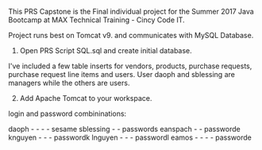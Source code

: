 This PRS Capstone is the Final individual project for the Summer 2017 Java Bootcamp at MAX Technical Training - Cincy Code IT.



Project runs best on Tomcat v9. and communicates with MySQL Database. 

1. Open PRS Script SQL.sql and create initial database.

I've included a few table inserts for vendors, products, purchase requests, purchase request line items and users. 
User daoph and sblessing are managers while the others are users.

2. Add Apache Tomcat to your workspace.


login and password combininations:

daoph - - - - sesame
sblessing - - passwords
eanspach - -  passworde
knguyen - - - passwordk
lnguyen - - - passwordl
eamos - - - - passworde


